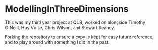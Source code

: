 ModellingInThreeDimensions
=============

This was my third year project at QUB, worked on alongside Timothy O'Neill, Huy Vu Le, Chris Wilson, and Stewart Reaney.

Forking the repository to ensure a copy is kept for easy future reference, and to play around with something I did in the past.

